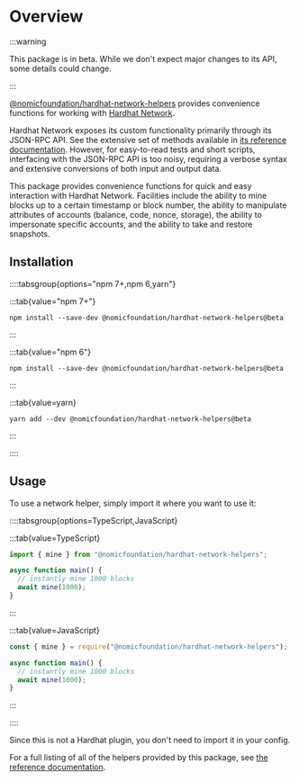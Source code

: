 # Overview

:::warning

This package is in beta. While we don't expect major changes to its API, some details could change.

:::

[@nomicfoundation/hardhat-network-helpers](https://www.npmjs.com/package/@nomicfoundation/hardhat-network-helpers) provides convenience functions for working with [Hardhat Network](/hardhat-network).

Hardhat Network exposes its custom functionality primarily through its JSON-RPC API. See the extensive set of methods available in [its reference documentation](/hardhat-network/docs/reference#hardhat-network-methods). However, for easy-to-read tests and short scripts, interfacing with the JSON-RPC API is too noisy, requiring a verbose syntax and extensive conversions of both input and output data.

This package provides convenience functions for quick and easy interaction with Hardhat Network. Facilities include the ability to mine blocks up to a certain timestamp or block number, the ability to manipulate attributes of accounts (balance, code, nonce, storage), the ability to impersonate specific accounts, and the ability to take and restore snapshots.

## Installation

::::tabsgroup{options="npm 7+,npm 6,yarn"}

:::tab{value="npm 7+"}

```
npm install --save-dev @nomicfoundation/hardhat-network-helpers@beta
```

:::

:::tab{value="npm 6"}

```
npm install --save-dev @nomicfoundation/hardhat-network-helpers@beta
```

:::

:::tab{value=yarn}

```
yarn add --dev @nomicfoundation/hardhat-network-helpers@beta
```

:::

::::

## Usage

To use a network helper, simply import it where you want to use it:

::::tabsgroup{options=TypeScript,JavaScript}

:::tab{value=TypeScript}

```ts
import { mine } from "@nomicfoundation/hardhat-network-helpers";

async function main() {
  // instantly mine 1000 blocks
  await mine(1000);
}
```

:::

:::tab{value=JavaScript}

```js
const { mine } = require("@nomicfoundation/hardhat-network-helpers");

async function main() {
  // instantly mine 1000 blocks
  await mine(1000);
}
```

:::

::::

Since this is not a Hardhat plugin, you don't need to import it in your config.

For a full listing of all of the helpers provided by this package, see [the reference documentation](./reference).
